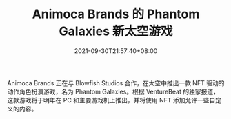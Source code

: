 ﻿---
title: "Animoca Brands 的 Phantom Galaxies 新太空游戏"
date: 2021-09-30T21:57:40+08:00
lastmod: 2021-09-30T16:45:40+08:00
draft: false
authors: ["Ernest"]
description: "Animoca Brands 正在与 Blowfish Studios 合作，在太空中推出一款 NFT 驱动的动作角色扮演游戏，名为 Phantom Galaxies。根据 VentureBeat 的独家报道，这款游戏将于明年在 PC 和主要游戏机上推出，并将使用 NFT 添加允许一些自定义的内容。"
featuredImage: "phantom-galaxies-new-space-game-from-animoca-brands.png"
tags: ["Virtual World","虚拟世界","Play to Earn"]
categories: ["news"]
news: ["虚拟世界"]
weight: 
lightgallery: true
pinned: false
recommend: false
recommend1: false
---

Animoca Brands 正在与 Blowfish Studios 合作，在太空中推出一款 NFT 驱动的动作角色扮演游戏，名为 Phantom Galaxies。根据 VentureBeat 的独家报道，这款游戏将于明年在 PC 和主要游戏机上推出，并将使用 NFT 添加允许一些自定义的内容。

<!--more-->

